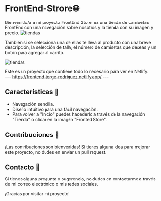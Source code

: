 # FrontEnd-Strore🌐

Bienvenido/a a mi proyecto FrontEnd Store, es una tienda de camisetas FrontEnd con una navegación sobre nosotros y la tienda con su imagen y precio. 
![tiendas](https://github.com/user-attachments/assets/a65a544e-7307-4562-8600-9ccf3a52728b)

También si se selecciona una de ellas te lleva al producto con una breve descripción, la selección de talla, el número de camisetas que deseas y un botón para agregar al carrito.

![tiendas](https://github.com/user-attachments/assets/4b955e08-4f4c-40a3-89cf-24d995f489c3)

Este es un proyecto que contiene todo lo necesario para ver en Netlify. 
<br>
---   https://frontend-jorge-rodriguez.netlify.app/   ---

## Características 🚀

- Navegación sencilla.
- Diseño intuitivo para una fácil navegación.
- Para volver a "Inicio" puedes hacederlo a través de la navegación "Tienda" o clicar en la imagén "Fronted Store".

## Contribuciones 🤝

¡Las contribuciones son bienvenidas! Si tienes alguna idea para mejorar este proyecto, no dudes en enviar un pull request.

## Contacto 📧

Si tienes alguna pregunta o sugerencia, no dudes en contactarme a través de mi correo electrónico o mis redes sociales.

¡Gracias por visitar mi proyecto!
